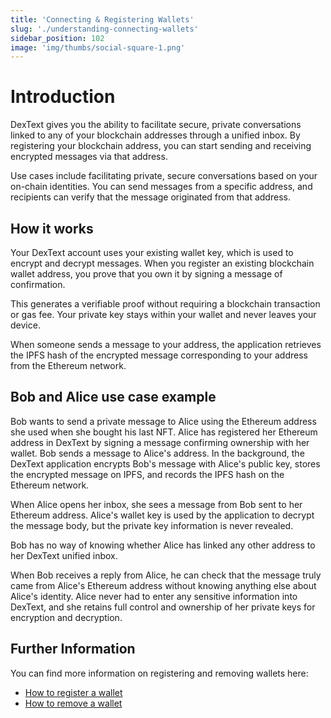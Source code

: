```yaml
---
title: 'Connecting & Registering Wallets'
slug: './understanding-connecting-wallets'
sidebar_position: 102
image: 'img/thumbs/social-square-1.png'
---
```


# Introduction
DexText gives you the ability to facilitate secure, private conversations linked to any of your blockchain addresses through a unified inbox. By registering your blockchain address, you can start sending and receiving encrypted messages via that address.

Use cases include facilitating private, secure conversations based on your on-chain identities. You can send messages from a specific address, and recipients can verify that the message originated from that address.

## How it works
Your DexText account uses your existing wallet key, which is used to encrypt and decrypt messages. When you register an existing blockchain wallet address, you prove that you own it by signing a message of confirmation.

This generates a verifiable proof without requiring a blockchain transaction or gas fee. Your private key stays within your wallet and never leaves your device.

When someone sends a message to your address, the application retrieves the IPFS hash of the encrypted message corresponding to your address from the Ethereum network.

## Bob and Alice use case example
Bob wants to send a private message to Alice using the Ethereum address she used when she bought his last NFT. Alice has registered her Ethereum address in DexText by signing a message confirming ownership with her wallet. Bob sends a message to Alice's address. In the background, the DexText application encrypts Bob's message with Alice's public key, stores the encrypted message on IPFS, and records the IPFS hash on the Ethereum network.

When Alice opens her inbox, she sees a message from Bob sent to her Ethereum address. Alice's wallet key is used by the application to decrypt the message body, but the private key information is never revealed.

Bob has no way of knowing whether Alice has linked any other address to her DexText unified inbox.

When Bob receives a reply from Alice, he can check that the message truly came from Alice's Ethereum address without knowing anything else about Alice's identity.
Alice never had to enter any sensitive information into DexText, and she retains full control and ownership of her private keys for encryption and decryption.

## Further Information
You can find more information on registering and removing wallets here:

-   [How to register a wallet](/user/guides/getting-started/register-a-wallet)
-   [How to remove a wallet](/user/guides/settings/remove-registered-address)
